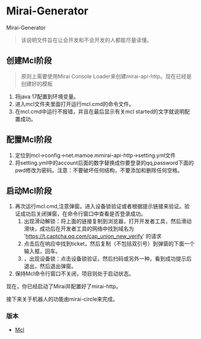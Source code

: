  # Mirai-Generator
Mirai-Generator
> 该说明文件旨在让会开发和不会开发的人都能尽量读懂。

## 创建Mcl阶段
> 原则上需要使用Mirai Console Loader来创建mirai-api-http。现在已经是创建好的模板
1. 将java 17配置到环境变量。
2. 进入mcl文件夹里面打开运行mcl.cmd的命令文件。
3. 在mcl.cmd中运行不报错，并且在最后显示有关mcl started的文字就说明配置成功。

## 配置Mcl阶段
1. 定位到mcl->config->net.mamoe.mmirai-api-http->setting.yml文件
2. 将setting.yml中的account后面的数字替换成你要登录的qq,password下面的pwd修改为密码。注意：不要破坏任何结构，不要添加和删除任何空格。

## 启动Mcl阶段
1. 再次运行mcl.cmd,注意弹窗。进入设备锁验证或者根据提示链接来验证。验证成功后关闭弹窗，在命令行窗口中查看是否登录成功。
   1. 出现滑动解锁：将上面的链接复制到浏览器，打开开发者工具，然后滑动滑块，成功后在开发者工具的网络中找到域名为 'https://t.captcha.qq.com/cap_union_new_verify' 的请求
   2. 点击后在响应中找到ticket，然后复制（不包括双引号）到弹窗的下面一个输入框，回车。
   3. ，出现设备锁：点击设备锁验证，然后扫码或另外一种，看到成功提示后退出，然后退出弹窗。
2. 保持Mcl命令行窗口不关闭，项目则处于启动状态。

现在，你已经启动了Mirai并配置好了mirai-http。

接下来关于机器人的功能由mirai-circle来完成。

### 版本
* [Mcl](https://github.com/iTXTech/mirai-console-loader/releases/tag/v1.2.2)

